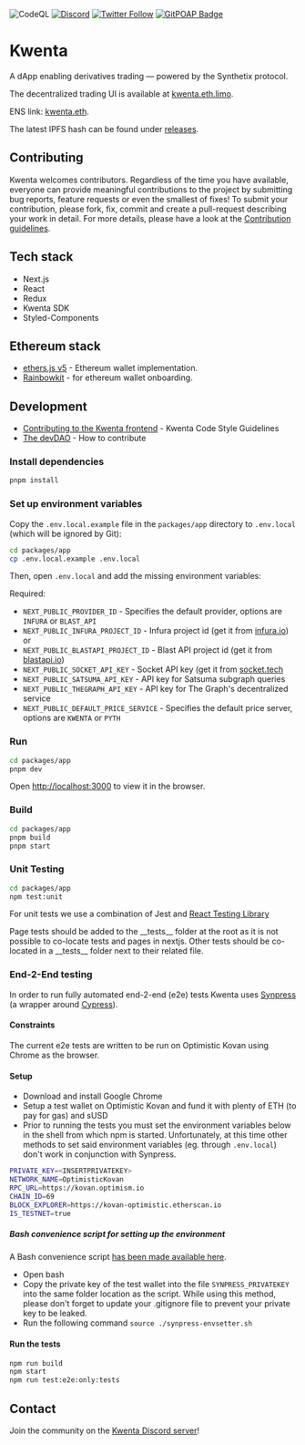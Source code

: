 ![CodeQL](https://github.com/kwenta/kwenta/workflows/CodeQL/badge.svg?branch=perps-v2) [![Discord](https://img.shields.io/discord/413890591840272394.svg?color=768AD4&label=discord&logo=https%3A%2F%2Fdiscordapp.com%2Fassets%2F8c9701b98ad4372b58f13fd9f65f966e.svg)](https://discordapp.com/channels/413890591840272394/)
[![Twitter Follow](https://img.shields.io/twitter/follow/kwenta_io.svg?label=kwenta_io&style=social)](https://twitter.com/kwenta_io)
[![GitPOAP Badge](https://public-api.gitpoap.io/v1/repo/Kwenta/kwenta/badge)](https://www.gitpoap.io/gh/Kwenta/kwenta)

# Kwenta

A dApp enabling derivatives trading — powered by the Synthetix protocol.

The decentralized trading UI is available at [kwenta.eth.limo](https://kwenta.eth.limo).

ENS link: [kwenta.eth](https://app.ens.domains/name/kwenta.eth).

The latest IPFS hash can be found under [releases](https://github.com/Kwenta/kwenta/releases).

## Contributing

Kwenta welcomes contributors. Regardless of the time you have available, everyone can provide meaningful contributions to the project by submitting bug reports, feature requests or even the smallest of fixes! To submit your contribution, please fork, fix, commit and create a pull-request describing your work in detail. For more details, please have a look at the [Contribution guidelines](CONTRIBUTING.md).

## Tech stack

- Next.js
- React
- Redux
- Kwenta SDK
- Styled-Components

## Ethereum stack

- [ethers.js v5](https://github.com/ethers-io/ethers.js) - Ethereum wallet implementation.
- [Rainbowkit](https://github.com/rainbow-me/rainbowkit) - for ethereum wallet onboarding.

## Development

- [Contributing to the Kwenta frontend](https://docs.kwenta.io/developers/contributing-to-the-kwenta-frontend) - Kwenta Code Style Guidelines
- [The devDAO](https://docs.kwenta.io/developers/devdao-contribute) - How to contribute

### Install dependencies

```bash
pnpm install
```

### Set up environment variables

Copy the `.env.local.example` file in the `packages/app` directory to `.env.local` (which will be ignored by Git):

```bash
cd packages/app
cp .env.local.example .env.local
```

Then, open `.env.local` and add the missing environment variables:

Required:

- `NEXT_PUBLIC_PROVIDER_ID` - Specifies the default provider, options are `INFURA` or `BLAST_API`
- `NEXT_PUBLIC_INFURA_PROJECT_ID` - Infura project id (get it from [infura.io](https://infura.io/)) or
- `NEXT_PUBLIC_BLASTAPI_PROJECT_ID` - Blast API project id (get it from [blastapi.io](https://blastapi.io/))
- `NEXT_PUBLIC_SOCKET_API_KEY` - Socket API key (get it from [socket.tech](https://docs.socket.tech/socket-api/v2#api-key)
- `NEXT_PUBLIC_SATSUMA_API_KEY` - API key for Satsuma subgraph queries
- `NEXT_PUBLIC_THEGRAPH_API_KEY` - API key for The Graph's decentralized service
- `NEXT_PUBLIC_DEFAULT_PRICE_SERVICE` - Specifies the default price server, options are `KWENTA` or `PYTH`

### Run

```bash
cd packages/app
pnpm dev
```

Open [http://localhost:3000](http://localhost:3000) to view it in the browser.

### Build

```bash
cd packages/app
pnpm build
pnpm start
```

### Unit Testing

```bash
cd packages/app
npm test:unit
```

For unit tests we use a combination of Jest and [React Testing Library](https://testing-library.com/docs/react-testing-library/intro/)

Page tests should be added to the \_\_tests\_\_ folder at the root as it is not possible to co-locate tests and pages in nextjs. Other tests should be co-located in a \_\_tests\_\_ folder next to their related file.

### End-2-End testing

In order to run fully automated end-2-end (e2e) tests Kwenta uses [Synpress](https://github.com/Synthetixio/synpress) (a wrapper around [Cypress](https://www.cypress.io/)).

#### Constraints

The current e2e tests are written to be run on Optimistic Kovan using Chrome as the browser.

#### Setup

- Download and install Google Chrome
- Setup a test wallet on Optimistic Kovan and fund it with plenty of ETH (to pay for gas) and sUSD
- Prior to running the tests you must set the environment variables below in the shell from which npm is started. Unfortunately, at this time other methods to set said environment variables (eg. through `.env.local`) don't work in conjunction with Synpress.

```bash
PRIVATE_KEY=<INSERTPRIVATEKEY>
NETWORK_NAME=OptimisticKovan
RPC_URL=https://kovan.optimism.io
CHAIN_ID=69
BLOCK_EXPLORER=https://kovan-optimistic.etherscan.io
IS_TESTNET=true
```

##### Bash convenience script for setting up the environment

A Bash convenience script [has been made available here](https://gist.github.com/raffiegang/b24a6b97bcd054645abf59be852bc88d).

- Open bash
- Copy the private key of the test wallet into the file `SYNPRESS_PRIVATEKEY` into the same folder location as the script. While using this method, please don't forget to update your .gitignore file to prevent your private key to be leaked.
- Run the following command `source ./synpress-envsetter.sh`

#### Run the tests

```bash
npm run build
npm start
npm run test:e2e:only:tests
```

## Contact

Join the community on the [Kwenta Discord server](https://discord.gg/kwentaio)!
